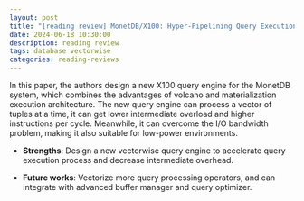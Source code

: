 ```yaml
---
layout: post
title: "[reading review] MonetDB/X100: Hyper-Pipelining Query Execution"
date: 2024-06-18 10:30:00
description: reading review
tags: database vectorwise
categories: reading-reviews
---
```


In this paper, the authors design a new X100 query engine for the MonetDB system, which combines the advantages of volcano and materialization execution architecture. The new query engine can process a vector of tuples at a time, it can get lower intermediate overload and higher instructions per cycle. Meanwhile, it can overcome the I/O bandwidth problem, making it also suitable for low-power environments.

- **Strengths**: Design a new vectorwise query engine to accelerate query execution process and decrease intermediate overhead.

- **Future works**: Vectorize more query processing operators, and can integrate with advanced buffer manager and query optimizer.